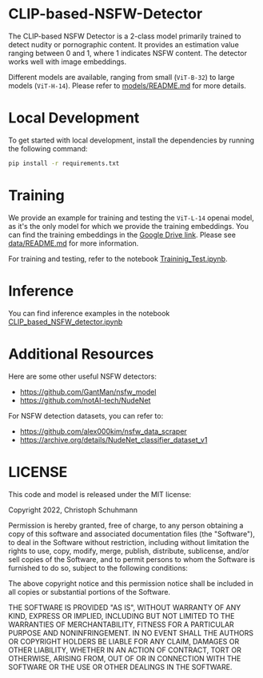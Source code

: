 # CLIP-based-NSFW-Detector

The CLIP-based NSFW Detector is a 2-class model primarily trained to detect nudity or pornographic content. It provides an estimation value ranging between 0 and 1, where 1 indicates NSFW content. The detector works well with image embeddings.

Different models are available, ranging from small (`ViT-B-32`) to large models (`ViT-H-14`). Please refer to [models/README.md](models/README.md) for more details.


# Local Development

To get started with local development, install the dependencies by running the following command:

```bash
pip install -r requirements.txt
```

# Training

We provide an example for training and testing the `ViT-L-14` openai model, as it's the only model for which we provide the training embeddings. You can find the training embeddings in the [Google Drive link](https://drive.google.com/file/d/1yenil0R4GqmTOFQ_GVw__x61ofZ-OBcS/view?usp=sharing). Please see [data/README.md](data/README.md) for more information.

For training and testing, refer to the notebook [Traininig_Test.ipynb](Traininig_Test.ipynb).

# Inference 

You can find inference examples in the notebook [CLIP_based_NSFW_detector.ipynb](CLIP_based_NSFW_detector.ipynb)

# Additional Resources

Here are some other useful NSFW detectors:

* https://github.com/GantMan/nsfw_model
* https://github.com/notAI-tech/NudeNet

For NSFW detection datasets, you can refer to:

* https://github.com/alex000kim/nsfw_data_scraper
* https://archive.org/details/NudeNet_classifier_dataset_v1


# LICENSE

This code and model is released under the MIT license:

Copyright 2022, Christoph Schuhmann

Permission is hereby granted, free of charge, to any person obtaining a copy of this software and associated documentation files (the "Software"), to deal in the Software without restriction, including without limitation the rights to use, copy, modify, merge, publish, distribute, sublicense, and/or sell copies of the Software, and to permit persons to whom the Software is furnished to do so, subject to the following conditions:

The above copyright notice and this permission notice shall be included in all copies or substantial portions of the Software.

THE SOFTWARE IS PROVIDED "AS IS", WITHOUT WARRANTY OF ANY KIND, EXPRESS OR IMPLIED, INCLUDING BUT NOT LIMITED TO THE WARRANTIES OF MERCHANTABILITY, FITNESS FOR A PARTICULAR PURPOSE AND NONINFRINGEMENT. IN NO EVENT SHALL THE AUTHORS OR COPYRIGHT HOLDERS BE LIABLE FOR ANY CLAIM, DAMAGES OR OTHER LIABILITY, WHETHER IN AN ACTION OF CONTRACT, TORT OR OTHERWISE, ARISING FROM, OUT OF OR IN CONNECTION WITH THE SOFTWARE OR THE USE OR OTHER DEALINGS IN THE SOFTWARE.

